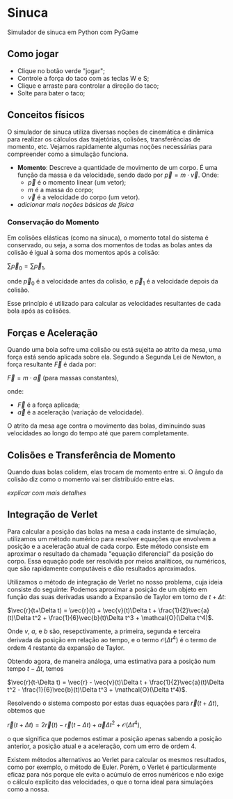 # Sinuca
Simulador de sinuca em Python com PyGame

## Como jogar
- Clique no botão verde "jogar";
- Controle a força do taco com as teclas W e S;
- Clique e arraste para controlar a direção do taco;
- Solte para bater o taco;

## Conceitos físicos
O simulador de sinuca utiliza diversas noções de cinemática e dinâmica para realizar os cálculos das
trajetórias, colisões, transferências de momento, etc. Vejamos rapidamente algumas noções necessárias para compreender como a simulação funciona.
- **Momento**: Descreve a quantidade de movimento de um corpo. É uma função da massa e da velocidade, sendo dado por $\vec{p} = m \cdot \vec{v}$. Onde:
  - $\vec{p}$ é o momento linear (um vetor);
  - $m$  é a massa do corpo;
  - $\vec{v}$ é a velocidade do corpo (um vetor).
- *adicionar mais noções básicas de física*

### Conservação do Momento
Em colisões elásticas (como na sinuca), o momento total do sistema é conservado, ou seja, a soma dos momentos de todas as bolas antes da colisão é igual à soma dos momentos após a colisão:

$\sum \vec{p}_0 = \sum \vec{p}_1$,

onde $\vec{p}_0$ é a velocidade antes da colisão, e $\vec{p}_1$ é a velocidade depois da colisão.

Esse princípio é utilizado para calcular as velocidades resultantes de cada bola após as colisões.

## Forças e Aceleração
Quando uma bola sofre uma colisão ou está sujeita ao atrito da mesa, uma força está sendo aplicada sobre ela. Segundo a Segunda Lei de Newton, a força resultante $\vec{F}$ é dada por:

$\vec{F} = m \cdot \vec{a}$ (para massas constantes),

onde:
- $\vec{F}$ é a força aplicada;
- $\vec{a}$ é a aceleração (variação de velocidade).

O atrito da mesa age contra o movimento das bolas, diminuindo suas velocidades ao longo do tempo até que parem completamente.

## Colisões e Transferência de Momento
Quando duas bolas colidem, elas trocam de momento entre si. O ângulo da colisão diz como o momento vai ser distribuído entre elas.

*explicar com mais detalhes*

## Integração de Verlet
Para calcular a posição das bolas na mesa a cada instante de simulação, utilizamos um método numérico para resolver equações que envolvem a posição e a aceleração atual de cada corpo. Este método consiste em aproximar o resultado da chamada "equação diferencial" da posição do corpo. Essa equação pode ser resolvida por meios analíticos, ou numéricos, que são rapidamente computáveis e dão resultados aproximados.

Utilizamos o método de integração de Verlet no nosso problema, cuja ideia consiste do seguinte:
Podemos aproximar a posição de um objeto em função das suas derivadas usando a Expansão de Taylor em torno de $t+\Delta t$:

$\vec{r}(t+\Delta t) = \vec{r}(t) + \vec{v}(t)\Delta t + \frac{1}{2}\vec{a}(t)\Delta t^2 + \frac{1}{6}\vec{b}(t)\Delta t^3 + \mathcal{O}(\Delta t^4)$.

Onde $v$, $a$, e $b$ são, resepctivamente, a primeira, segunda e terceira derivada da posição em relação ao tempo, e o termo $\mathcal{O}(\Delta t^4)$ é o termo de ordem $4$ restante da expansão de Taylor.

Obtendo agora, de maneira análoga, uma estimativa para a posição num tempo $t-\Delta t$, temos

$\vec{r}(t-\Delta t) = \vec{r} - \vec{v}(t)\Delta t + \frac{1}{2}\vec{a}(t)\Delta t^2 - \frac{1}{6}\vec{b}(t)\Delta t^3 + \mathcal{O}(\Delta t^4)$.

Resolvendo o sistema composto por estas duas equações para $\vec{r}(t+\Delta t)$, obtemos que

$\vec{r}(t+\Delta t) = 2\vec{r}(t)-\vec{r}(t-\Delta t)+\vec{a}\Delta t^2 + \mathcal{O}(\Delta t^4)$,

o que significa que podemos estimar a posição apenas sabendo a posição anterior, a posição atual e a aceleração, com um erro de ordem $4$.

Existem métodos alternativos ao Verlet para calcular os mesmos resultados, como por exemplo, o método de Euler. Porém, o Verlet é particularmente eficaz para nós porque ele evita o acúmulo de erros numéricos e não exige o cálculo explícito das velocidades, o que o torna ideal para simulações como a nossa.
